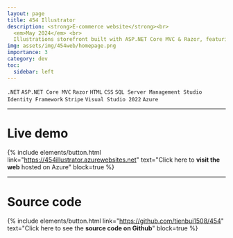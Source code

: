 ```yaml
---
layout: page
title: 454 Illustrator
description: <strong>E-commerce website</strong><br>
  <em>May 2024</em> <br>
  Illustrations storefront built with ASP.NET Core MVC & Razor, featuring SQL Server CRUD operations, Identity Framework authentication and Stripe payments. Uses custom tag helpers and scalable project architecture, all deployed to Azure.
img: assets/img/454web/homepage.png
importance: 3
category: dev
toc:
  sidebar: left
---
```


`.NET`
`ASP.NET Core MVC`
`Razor`
`HTML`
`CSS`
`SQL Server Management Studio`
`Identity Framework`
`Stripe`
`Visual Studio 2022`
`Azure`

---

# Live demo

{% include elements/button.html link="https://454illustrator.azurewebsites.net" text="Click here to **visit the web** hosted on Azure" block=true %}

---

# Source code

{% include elements/button.html link="https://github.com/tienbui1508/454" text="Click here to see the **source code on Github**" block=true %}
